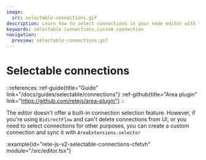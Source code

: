 ```yaml
---
image:
  src: selectable-connections.gif
description: Learn how to select connections in your node editor with this example of a custom connection and AreaExtensions.selector. Follow the step-by-step guide to create a connection selection feature and enhance the functionality of your editor
keywords: selectable connections,custom connection
navigation:
  preview: selectable-connections.gif
---
```


# Selectable connections

::references
:ref-guide{title="Guide" link="/docs/guides/selectable/connections"}
:ref-github{title="Area plugin" link="https://github.com/retejs/area-plugin"}
::

The editor doesn't offer a built-in connection selection feature. However, if you're using `BidirectFlow` and can't delete connections from UI, or you need to select connections for other purposes, you can create a custom connection and sync it with `AreaExtensions.selector`

:example{id="rete-js-v2-selectable-connections-cfetvh" module="/src/editor.tsx"}

